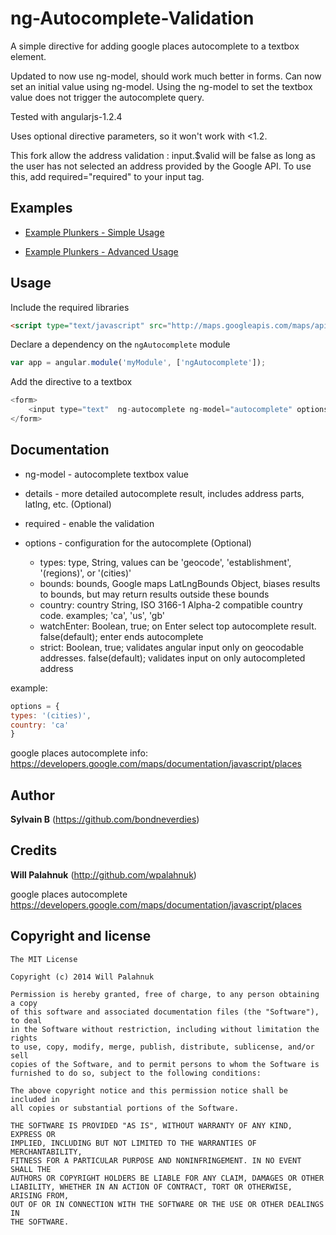 # ng-Autocomplete-Validation

A simple directive for adding google places autocomplete to a textbox element. 

Updated to now use ng-model, should work much better in forms. Can now set an initial value using ng-model. Using the ng-model to set the textbox value does not trigger the autocomplete query.

Tested with angularjs-1.2.4

Uses optional directive parameters, so it won't work with <1.2.

This fork allow the address validation : input.$valid will be false as long as the user has not selected an address provided by the Google API. To use this, add required="required" to your input tag.

## Examples

+ [Example Plunkers - Simple Usage](http://plnkr.co/edit/GE34ojss9xMGm0024FvM?p=preview)

+ [Example Plunkers - Advanced Usage](http://plnkr.co/edit/GF3nM3XfYX9El2w11pGo?p=preview)

## Usage

Include the required libraries 
```html
<script type="text/javascript" src="http://maps.googleapis.com/maps/api/js?libraries=places&sensor=false"></script>
```

Declare a dependency on the `ngAutocomplete` module
``` javascript
var app = angular.module('myModule', ['ngAutocomplete']);
```

Add the directive to a textbox

``` javascript
<form>
    <input type="text"  ng-autocomplete ng-model="autocomplete" options="options" details="details" required="required"/>
</form>
```

## Documentation

+ ng-model - autocomplete textbox value

+ details - more detailed autocomplete result, includes address parts, latlng, etc. (Optional)

+ required - enable the validation

+ options - configuration for the autocomplete (Optional)

    + types: type,        String, values can be 'geocode', 'establishment', '(regions)', or '(cities)'
	+ bounds: bounds,     Google maps LatLngBounds Object, biases results to bounds, but may return results outside these bounds
	+ country: country    String, ISO 3166-1 Alpha-2 compatible country code. examples; 'ca', 'us', 'gb'
    + watchEnter:         Boolean, true; on Enter select top autocomplete result. false(default); enter ends autocomplete
    + strict:             Boolean, true; validates angular input only on geocodable addresses. false(default); validates input on only autocompleted address

example: 
``` javascript
options = {
types: '(cities)',
country: 'ca'
}
```

google places autocomplete info: https://developers.google.com/maps/documentation/javascript/places

## Author

**Sylvain B** (https://github.com/bondneverdies)

## Credits

**Will Palahnuk** (http://github.com/wpalahnuk)

google places autocomplete https://developers.google.com/maps/documentation/javascript/places

## Copyright and license

    The MIT License

	Copyright (c) 2014 Will Palahnuk

	Permission is hereby granted, free of charge, to any person obtaining a copy
	of this software and associated documentation files (the "Software"), to deal
	in the Software without restriction, including without limitation the rights
	to use, copy, modify, merge, publish, distribute, sublicense, and/or sell
	copies of the Software, and to permit persons to whom the Software is
	furnished to do so, subject to the following conditions:

	The above copyright notice and this permission notice shall be included in
	all copies or substantial portions of the Software.

	THE SOFTWARE IS PROVIDED "AS IS", WITHOUT WARRANTY OF ANY KIND, EXPRESS OR
	IMPLIED, INCLUDING BUT NOT LIMITED TO THE WARRANTIES OF MERCHANTABILITY,
	FITNESS FOR A PARTICULAR PURPOSE AND NONINFRINGEMENT. IN NO EVENT SHALL THE
	AUTHORS OR COPYRIGHT HOLDERS BE LIABLE FOR ANY CLAIM, DAMAGES OR OTHER
	LIABILITY, WHETHER IN AN ACTION OF CONTRACT, TORT OR OTHERWISE, ARISING FROM,
	OUT OF OR IN CONNECTION WITH THE SOFTWARE OR THE USE OR OTHER DEALINGS IN
	THE SOFTWARE.
